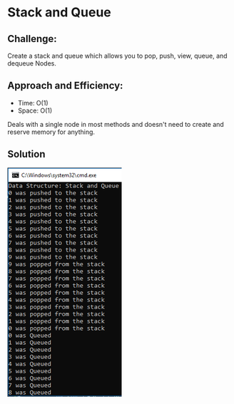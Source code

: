# Stack and Queue

## Challenge:

Create a stack and queue which allows you to pop, push, view, queue, and dequeue Nodes.

## Approach and Efficiency:

- Time: O(1) 
- Space: O(1)

Deals with a single node in most methods and doesn't need to create and reserve memory for anything.

## Solution
![Stack and Queue whiteboard](https://github.com/trecain/Data-Structures-and-Algorithms/blob/master/assets/stackAndQueue.PNG)
